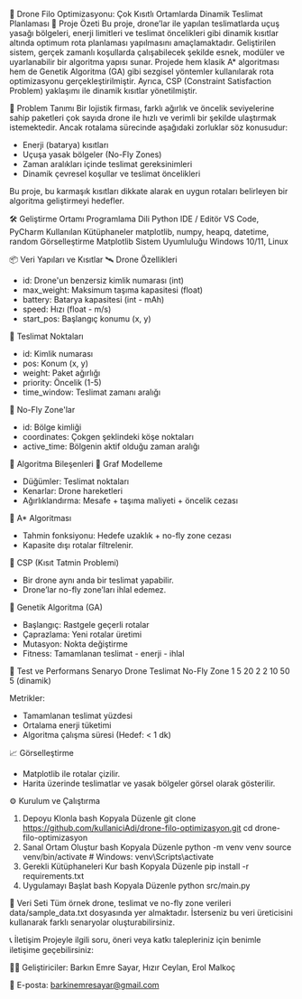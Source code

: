 🚁 Drone Filo Optimizasyonu: Çok Kısıtlı Ortamlarda Dinamik Teslimat Planlaması
📌 Proje Özeti
Bu proje, drone’lar ile yapılan teslimatlarda uçuş yasağı bölgeleri, enerji limitleri ve teslimat öncelikleri gibi dinamik kısıtlar altında optimum rota planlaması yapılmasını amaçlamaktadır. Geliştirilen sistem, gerçek zamanlı koşullarda çalışabilecek şekilde esnek, modüler ve uyarlanabilir bir algoritma yapısı sunar.
Projede hem klasik A* algoritması hem de Genetik Algoritma (GA) gibi sezgisel yöntemler kullanılarak rota optimizasyonu gerçekleştirilmiştir. Ayrıca, CSP (Constraint Satisfaction Problem) yaklaşımı ile dinamik kısıtlar yönetilmiştir.

🧠 Problem Tanımı
Bir lojistik firması, farklı ağırlık ve öncelik seviyelerine sahip paketleri çok sayıda drone ile hızlı ve verimli bir şekilde ulaştırmak istemektedir. Ancak rotalama sürecinde aşağıdaki zorluklar söz konusudur:

- Enerji (batarya) kısıtları
- Uçuşa yasak bölgeler (No-Fly Zones)
- Zaman aralıkları içinde teslimat gereksinimleri
- Dinamik çevresel koşullar ve teslimat öncelikleri

Bu proje, bu karmaşık kısıtları dikkate alarak en uygun rotaları belirleyen bir algoritma geliştirmeyi hedefler.

🛠️ Geliştirme Ortamı
Programlama Dili	Python
IDE / Editör	VS Code, PyCharm
Kullanılan Kütüphaneler	matplotlib, numpy, heapq, datetime, random
Görselleştirme	Matplotlib
Sistem Uyumluluğu	Windows 10/11, Linux

📦 Veri Yapıları ve Kısıtlar
🛰️ Drone Özellikleri
- id: Drone'un benzersiz kimlik numarası (int)
- max_weight: Maksimum taşıma kapasitesi (float)
- battery: Batarya kapasitesi (int - mAh)
- speed: Hızı (float - m/s)
- start_pos: Başlangıç konumu (x, y)

🎯 Teslimat Noktaları
- id: Kimlik numarası
- pos: Konum (x, y)
- weight: Paket ağırlığı
- priority: Öncelik (1-5)
- time_window: Teslimat zamanı aralığı

🚫 No-Fly Zone'lar
- id: Bölge kimliği
- coordinates: Çokgen şeklindeki köşe noktaları
- active_time: Bölgenin aktif olduğu zaman aralığı

🧮 Algoritma Bileşenleri
📌 Graf Modelleme
- Düğümler: Teslimat noktaları
- Kenarlar: Drone hareketleri
- Ağırlıklandırma: Mesafe + taşıma maliyeti + öncelik cezası

🌟 A* Algoritması
- Tahmin fonksiyonu: Hedefe uzaklık + no-fly zone cezası
- Kapasite dışı rotalar filtrelenir.

🧩 CSP (Kısıt Tatmin Problemi)
- Bir drone aynı anda bir teslimat yapabilir.
- Drone’lar no-fly zone’ları ihlal edemez.

🧬 Genetik Algoritma (GA)
- Başlangıç: Rastgele geçerli rotalar
- Çaprazlama: Yeni rotalar üretimi
- Mutasyon: Nokta değiştirme
- Fitness: Tamamlanan teslimat - enerji - ihlal

🧪 Test ve Performans
Senaryo	Drone	Teslimat	No-Fly Zone
1	5	20	2
2	10	50	5 (dinamik)

Metrikler:
- Tamamlanan teslimat yüzdesi
- Ortalama enerji tüketimi
- Algoritma çalışma süresi (Hedef: < 1 dk)

📈 Görselleştirme
- Matplotlib ile rotalar çizilir.
- Harita üzerinde teslimatlar ve yasak bölgeler görsel olarak gösterilir.

⚙️ Kurulum ve Çalıştırma
1. Depoyu Klonla
bash
Kopyala
Düzenle
git clone https://github.com/kullaniciAdi/drone-filo-optimizasyon.git
cd drone-filo-optimizasyon
2. Sanal Ortam Oluştur
bash
Kopyala
Düzenle
python -m venv venv
source venv/bin/activate  # Windows: venv\Scripts\activate
3. Gerekli Kütüphaneleri Kur
bash
Kopyala
Düzenle
pip install -r requirements.txt
4. Uygulamayı Başlat
bash
Kopyala
Düzenle
python src/main.py

📁 Veri Seti
Tüm örnek drone, teslimat ve no-fly zone verileri data/sample_data.txt dosyasında yer almaktadır. İsterseniz bu veri üreticisini kullanarak farklı senaryolar oluşturabilirsiniz.

📞 İletişim
Projeyle ilgili soru, öneri veya katkı talepleriniz için benimle iletişime geçebilirsiniz:

👨‍💻 Geliştiriciler: Barkın Emre Sayar, Hızır Ceylan, Erol Malkoç

📧 E-posta: barkinemresayar@gmail.com
